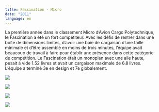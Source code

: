 ```yaml
---
title: Fascination - Micro
date: "2011"
language: en
---
```

La première année dans le classement Micro d’Avion Cargo Polytechnique, le Fascination a été un fort compétiteur. Avec les défis de rentrer dans une boîte de dimensions limités, d’avoir une baie de cargaison d’une taille minimale et d’être assemblé en moins de trois minutes, l’équipe avait beaucoup de travail à faire pour établir une présence dans cette catégorie de compétition. Le Fascination était un monoplan avec une aile haute, pesait à vide 1.52 livres et avait un cargaison maximale de 6.8 livres. L’équipe a terminé 3e en design et 7e globalement.

![](https://res.cloudinary.com/decninixz/image/upload/v1595342526/fascination_03_alensk.jpg)

![](https://res.cloudinary.com/decninixz/image/upload/v1595342526/fascination_01_iarmpx.jpg)

![](https://res.cloudinary.com/decninixz/image/upload/v1595342526/fascination_02_sj5qtp.jpg)

![](https://res.cloudinary.com/decninixz/image/upload/v1595342526/fascination_04_axo38s.jpg)
